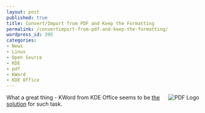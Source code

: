 ```yaml
---
layout: post
published: true
title: Convert/Import from PDF and Keep the Formatting
permalink: /convertimport-from-pdf-and-keep-the-formatting/
wordpress_id: 395
categories:
- News
- Linux
- Open Source
- KDE
- pdf
- KWord
- KDE Office
---
```



<img align="right" id="image362" src="http://lh4.ggpht.com/-ORtWeXJFUJE/UVl92xGDLlI/AAAAAAAAFng/86wiEI6P19Y/pdf-logo.png" alt="PDF Logo" />What a great thing - KWord from KDE Office seems to be <a href="http://embraceubuntu.com/2007/04/10/convertimport-from-pdf-and-keep-the-formatting/">the solution</a> for such task.
